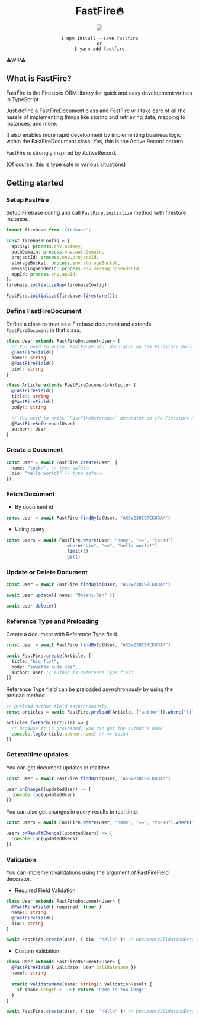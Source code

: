 <div align="center">
  <h1>FastFire🔥</h1>
<a href="https://www.npmjs.com/package/fastfire"><img src="https://img.shields.io/npm/v/fastfire.svg?style=flat" /></a>

```
$ npm install --save fastfire
or
$ yarn add fastfire
```
</div>

⚠WIP⚠

## What is FastFire?

FastFire is the Firestore ORM library for quick and easy development written in TypeScript.

Just define a FastFireDocument class and FastFire will take care of all the hassle of implementing things like storing and retrieving data, mapping to instances, and more.

It also enables more rapid development by implementing business logic within the FastFireDocument class. Yes, this is the Active Record pattern.

FastFire is strongly inspired by ActiveRecord.

(Of course, this is type safe in various situations)

## Getting started

### Setup FastFire

Setup Firebase config and call `FastFire.initialize` method with firestore instance.

```typescript
import firebase from 'firebase';

const firebaseConfig = {
  apiKey: process.env.apiKey,
  authDomain: process.env.authDomain,
  projectId: process.env.projectId,
  storageBucket: process.env.storageBucket,
  messagingSenderId: process.env.messagingSenderId,
  appId: process.env.appId,
};
firebase.initializeApp(firebaseConfig);

FastFire.initialize(firebase.firestore());
```

### Define FastFireDocument

Define a class to treat as a Firebase document and extends `FastFireDocument` in that class.

```typescript
class User extends FastFireDocument<User> {
  // You need to write `FastFireField` decorator on the Firestore document field props.
  @FastFireField()
  name!: string
  @FastFireField()
  bio!: string
}

class Article extends FastFireDocument<Article> {
  @FastFireField()
  title!: string
  @FastFireField()
  body!: string

  // You need to write `FastFireReference` decorator on the Firestore Reference Type document field props.
  @FastFireReference(User)
  author!: User
}
```


### Create a Document

```typescript
const user = await FastFire.create(User, {
  name: "tockn", // type safe!🔥
  bio: "hello world!" // type safe!🔥
})
```

### Fetch Document

- By document id

```typescript
const user = await FastFire.findById(User, "AKDV23DI97CKUQAM")
```

- Using query

```typescript
const users = await FastFire.where(User, "name", "==", "tockn")
                      .where("bio", "==", "hello world!")
                      .limit(1)
                      .get()
```

### Update or Delete Document

```typescript
const user = await FastFire.findById(User, "AKDV23DI97CKUQAM")

await user.update({ name: "Ohtani-San" })

await user.delete()
```

### Reference Type and Preloading

Create a document with Reference Type field.

```typescript
const user = await FastFire.findById(User, "AKDV23DI97CKUQAM")

await FastFire.create(Article, {
  title: "big fly!",
  body: "suwatte kuda sai",
  author: user // author is Reference Type field
})
```

Reference Type field can be preloaded asynchronously by using the preload method.

```typescript
// preload author field asynchronously.
const articles = await FastFire.preload(Article, ["author"]).where("title", "==", "big fly!").get()

articles.forEach((article) => {
  // Because it is preloaded, you can get the author's name
  console.log(article.author.name) // => tockn
})
```

### Get realtime updates

You can get document updates in realtime.

```typescript
const user = await FastFire.findById(User, "AKDV23DI97CKUQAM")

user.onChange((updatedUser) => {
  console.log(updatedUser)
})
```

You can also get changes in query results in real time.

```typescript
const users = await FastFire.where(User, "name", "==", "tockn").where("bio", "==", "hello world!")

users.onResultChange((updatedUsers) => {
  console.log(updatedUsers)
})
```

### Validation

You can implement validations using the argument of FastFireField decorator.

- Required Field Validation

```typescript
class User extends FastFireDocument<User> {
  @FastFireField({ required: true} )
  name!: string
  @FastFireField()
  bio!: string
}

await FastFire.create(User, { bio: "hello" }) // DocumentValidationError: "User" body: name is required.
```

- Custom Validation

```typescript
class User extends FastFireDocument<User> {
  @FastFireField({ validate: User.validateName })
  name!: string
  
  static validateName(name: string): ValidationResult {
    if (name.length > 100) return "name is too long!"
  }
}

await FastFire.create(User, { bio: "hello" }) // DocumentValidationError: "User" name: name is too long!
```

[//]: # (### Transaction)

[//]: # ()
[//]: # (Transaction is also supported!)

[//]: # ()
[//]: # (```typescript)

[//]: # (FastFire.runTransaction&#40;async transaction => {)

[//]: # (  const user = await transaction.findById&#40;User, "AKDV23DI97CKUQAM"&#41;)

[//]: # (  if &#40;!user&#41; return)

[//]: # (  )
[//]: # (  await transaction.update&#40;user, { bio: "tx is working!"} &#41;)

[//]: # (}&#41;)

[//]: # (```)

